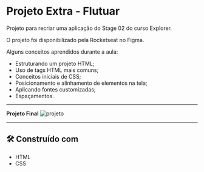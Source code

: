 # Projeto Extra - Flutuar

Projeto para recriar uma aplicação do Stage 02 do curso Explorer.

O projeto foi disponibilizado pela Rocketseat no Figma.

Alguns conceitos aprendidos durante a aula:
- Estruturando um projeto HTML;
- Uso de tags HTML mais comuns;
- Conceitos iniciais de CSS;
- Posicionamento e alinhamento de elementos na tela;
- Aplicando fontes customizadas;
- Espaçamentos.

---

**Projeto Final**
![projeto](https://i.ibb.co/ccXmHYc/image.png)

---

## 🛠️ Construído com

* HTML
* CSS
